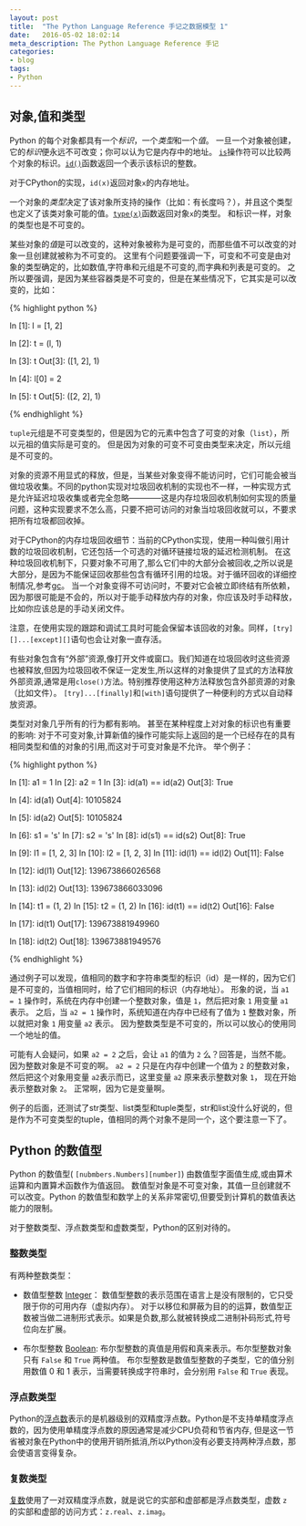 ```yaml
---
layout: post
title:  "The Python Language Reference 手记之数据模型 1"
date:   2016-05-02 18:02:14
meta_description: The Python Language Reference 手记
categories:
- blog
tags:
- Python
---
```



## 对象,值和类型

Python 的每个对象都具有一个*标识*，一个*类型*和一个*值*。
一旦一个对象被创建，它的*标识*便永远不可改变；你可以认为它是内存中的地址。
[`is`][is]操作符可以比较两个对象的标识。[`id()`][id]函数返回一个表示该标识的整数。

对于CPython的实现，`id(x)`返回对象`x`的内存地址。

一个对象的*类型*决定了该对象所支持的操作（比如：有长度吗？），并且这个类型也定义了该类对象可能的值。[`type(x)`][type]函数返回对象`x`的类型。
和标识一样，对象的类型也是不可变的。

某些对象的*值*是可以改变的，这种对象被称为是可变的，而那些值不可以改变的对象一旦创建就被称为不可变的。
这里有个问题要强调一下，可变和不可变是由对象的类型确定的，比如数值,字符串和元组是不可变的,而字典和列表是可变的。
之所以要强调，是因为某些容器类是不可变的，但是在某些情况下，它其实是可以改变的，比如：

{% highlight python %}

In [1]: l = [1, 2]

In [2]: t = (l, 1)

In [3]: t
Out[3]: ([1, 2], 1)

In [4]: l[0] = 2

In [5]: t
Out[5]: ([2, 2], 1)

{% endhighlight %}

`tuple`元组是不可变类型的，但是因为它的元素中包含了可变的对象（`list`），所以元祖的值实际是可变的。
但是因为对象的可变不可变由类型来决定，所以元组是不可变的。

对象的资源不用显式的释放，但是，当某些对象变得不能访问时，它们可能会被当做垃圾收集。不同的python实现对垃圾回收机制的实现也不一样，一种实现方式是允许延迟垃圾收集或者完全忽略————这是内存垃圾回收机制如何实现的质量问题，这种实现要求不怎么高，只要不把可访问的对象当垃圾回收就可以，不要求把所有垃圾都回收掉。

对于CPython的内存垃圾回收细节：当前的CPython实现，使用一种叫做引用计数的垃圾回收机制，它还包括一个可选的对循环链接垃圾的延迟检测机制。
在这种垃圾回收机制下，只要对象不可用了,那么它们中的大部分会被回收,之所以说是大部分，是因为不能保证回收那些包含有循环引用的垃圾。对于循环回收的详细控制情况,参考[gc][]。
当一个对象变得不可访问时，不要对它会被立即终结有所依赖，因为那很可能是不会的，所以对于能手动释放内存的对象，你应该及时手动释放，比如你应该总是的手动关闭文件。

注意，在使用实现的跟踪和调试工具时可能会保留本该回收的对象。同样，`[try][]...[except][]`语句也会让对象一直存活。

有些对象包含有“外部”资源,像打开文件或窗口。我们知道在垃圾回收时这些资源也被释放,但因为垃圾回收不保证一定发生,所以这样的对象提供了显式的方法释放外部资源,通常是用`close()`方法。特别推荐使用这种方法释放包含外部资源的对象（比如文件）。
`[try]...[finally]`和`[with]`语句提供了一种便利的方式以自动释放资源。

类型对对象几乎所有的行为都有影响。
甚至在某种程度上对对象的标识也有重要的影响:
对于不可变对象,计算新值的操作可能实际上返回的是一个已经存在的具有相同类型和值的对象的引用,而这对于可变对象是不允许。
举个例子：

{% highlight python %}

In [1]: a1 = 1
In [2]: a2 = 1
In [3]: id(a1) == id(a2)
Out[3]: True

In [4]: id(a1)
Out[4]: 10105824

In [5]: id(a2)
Out[5]: 10105824

In [6]: s1 = 's'
In [7]: s2 = 's'
In [8]: id(s1) == id(s2)
Out[8]: True

In [9]: l1 = [1, 2, 3]
In [10]: l2 = [1, 2, 3]
In [11]: id(l1) == id(l2)
Out[11]: False

In [12]: id(l1)
Out[12]: 139673866026568

In [13]: id(l2)
Out[13]: 139673866033096

In [14]: t1 = (1, 2)
In [15]: t2 = (1, 2)
In [16]: id(t1) == id(t2)
Out[16]: False

In [17]: id(t1)
Out[17]: 139673881949960

In [18]: id(t2)
Out[18]: 139673881949576

{% endhighlight %}

通过例子可以发现，值相同的数字和字符串类型的标识（id）是一样的，因为它们是不可变的，当值相同时，给了它们相同的标识（内存地址）。
形象的说，当 `a1 = 1` 操作时，系统在内存中创建一个整数对象，值是 `1`，然后把对象 `1` 用变量 `a1` 表示。
之后，当 `a2 = 1` 操作时，系统知道在内存中已经有了值为 `1` 整数对象，所以就把对象 `1` 用变量 `a2` 表示。
因为整数类型是不可变的，所以可以放心的使用同一个地址的值。

可能有人会疑问，如果 `a2 = 2` 之后，会让 `a1` 的值为 `2` 么？回答是，当然不能。因为整数对象是不可变的啊。
`a2 = 2` 只是在内存中创建一个值为 `2` 的整数对象，然后把这个对象用变量 `a2`表示而已，这里变量 `a2` 原来表示整数对象 `1`， 现在开始表示整数对象 `2`。
正常啊，因为它是变量啊。

例子的后面，还测试了str类型、list类型和tuple类型，str和list没什么好说的，但是作为不可变类型的tuple，值相同的两个对象不是同一个，这个要注意一下了。


## Python 的数值型

Python 的数值型( `[nubmbers.Numbers][number]`) 由数值型字面值生成,或由算术运算和内置算术函数作为值返回。
数值型对象是不可变对象，其值一旦创建就不可以改变。Python 的数值型和数学上的关系非常密切,但要受到计算机的数值表达能力的限制。

对于整数类型、浮点数类型和虚数类型，Python的区别对待的。

### 整数类型

有两种整数类型：
* 数值型整数 [Integer][int]： 数值型整数的表示范围在语言上是没有限制的，它只受限于你的可用内存（虚拟内存）。
对于以移位和屏蔽为目的的运算，数值型正数被当做二进制形式表示。如果是负数,那么就被转换成二进制补码形式,符号位向左扩展。

* 布尔型整数 [Boolean][bool]: 布尔型整数的真值是用假和真来表示。布尔型整数对象只有 `False` 和 `True` 两种值。
布尔型整数是数值型整数的子类型，它的值分别用数值 0 和 1 表示，当需要转换成字符串时，会分别用 `False` 和 `True` 表现。

### 浮点数类型

Python的[浮点数][float]表示的是机器级别的双精度浮点数。Python是不支持单精度浮点数的，因为使用单精度浮点数的原因通常是减少CPU负荷和节省内存,
但是这一节省被对象在Python中的使用开销所抵消,所以Python没有必要支持两种浮点数，那会使语言变得复杂。

### 复数类型

[复数][complex]使用了一对双精度浮点数，就是说它的实部和虚部都是浮点数类型，虚数 `z` 的实部和虚部的访问方式：`z.real`、`z.imag`。


[is]: https://docs.python.org/3/reference/expressions.html#is
[id]: https://docs.python.org/3/library/functions.html#id
[type]: https://docs.python.org/3/library/functions.html#type
[gc]: https://docs.python.org/3/library/gc.html#module-gc
[try]: https://docs.python.org/3/reference/compound_stmts.html#try
[except]: https://docs.python.org/3/reference/compound_stmts.html#except
[finally]: https://docs.python.org/3/reference/compound_stmts.html#finally
[with]: https://docs.python.org/3/reference/compound_stmts.html#with
[number]: https://docs.python.org/3/library/numbers.html#numbers.Number
[int]: https://docs.python.org/3/library/functions.html#int 
[bool]: https://docs.python.org/3/library/functions.html#bool
[float]: https://docs.python.org/3/library/functions.html#float
[complex]: https://docs.python.org/3/library/functions.html#complex